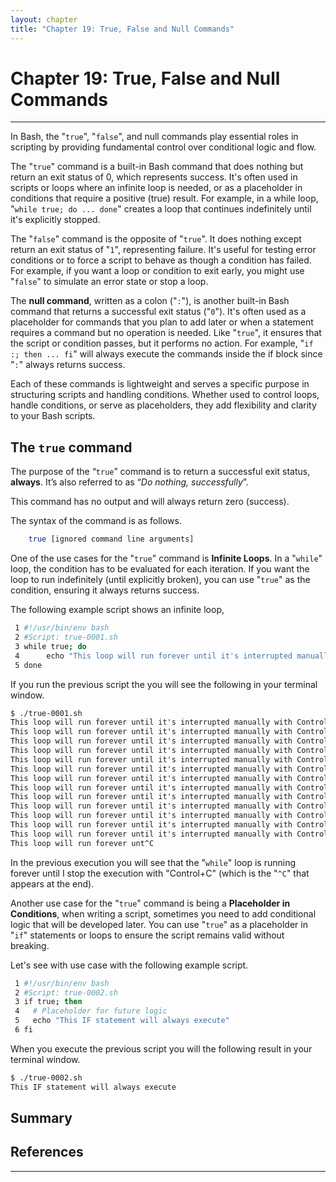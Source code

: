 ```yaml
---
layout: chapter
title: "Chapter 19: True, False and Null Commands"
---
```


# Chapter 19: True, False and Null Commands

<hr style="width:100%;text-align:center;margin-left:0;margin-bottom:10px">

In Bash, the "`true`", "`false`", and null commands play essential roles in scripting by providing fundamental control over conditional logic and flow.

The "`true`" command is a built-in Bash command that does nothing but return an exit status of 0, which represents success. It's often used in scripts or loops where an infinite loop is needed, or as a placeholder in conditions that require a positive (true) result. For example, in a while loop, "`while true; do ... done`" creates a loop that continues indefinitely until it's explicitly stopped.

The "`false`" command is the opposite of "`true`". It does nothing except return an exit status of "`1`", representing failure. It's useful for testing error conditions or to force a script to behave as though a condition has failed. For example, if you want a loop or condition to exit early, you might use "`false`" to simulate an error state or stop a loop.

The **null command**, written as a colon ("`:`"), is another built-in Bash command that returns a successful exit status ("`0`"). It's often used as a placeholder for commands that you plan to add later or when a statement requires a command but no operation is needed. Like "`true`", it ensures that the script or condition passes, but it performs no action. For example, "`if :; then ... fi`" will always execute the commands inside the if block since "`:`" always returns success.

Each of these commands is lightweight and serves a specific purpose in structuring scripts and handling conditions. Whether used to control loops, handle conditions, or serve as placeholders, they add flexibility and clarity to your Bash scripts.

## The `true` command

The purpose of the “`true`” command is to return a successful exit status, **always**. It’s also referred to as “*Do nothing, successfully*”.

This command has no output and will always return zero (success).

The syntax of the command is as follows.

```bash
    true [ignored command line arguments]
```

One of the use cases for the "`true`" command is **Infinite Loops**. In a "`while`" loop, the condition has to be evaluated for each iteration. If you want the loop to run indefinitely (until explicitly broken), you can use "`true`" as the condition, ensuring it always returns success.

The following example script shows an infinite loop,

```bash
 1 #!/usr/bin/env bash
 2 #Script: true-0001.sh
 3 while true; do
 4 		echo "This loop will run forever until it's interrupted manually with Control+C"
 5 done
```

If you run the previous script the you will see the following in your terminal window.

```txt
$ ./true-0001.sh
This loop will run forever until it's interrupted manually with Control+C
This loop will run forever until it's interrupted manually with Control+C
This loop will run forever until it's interrupted manually with Control+C
This loop will run forever until it's interrupted manually with Control+C
This loop will run forever until it's interrupted manually with Control+C
This loop will run forever until it's interrupted manually with Control+C
This loop will run forever until it's interrupted manually with Control+C
This loop will run forever until it's interrupted manually with Control+C
This loop will run forever until it's interrupted manually with Control+C
This loop will run forever until it's interrupted manually with Control+C
This loop will run forever until it's interrupted manually with Control+C
This loop will run forever until it's interrupted manually with Control+C
This loop will run forever until it's interrupted manually with Control+C
This loop will run forever unt^C
```

In the previous execution you will see that the "`while`" loop is running forever until I stop the execution with "Control+C" (which is the "`^C`" that appears at the end).

Another use case for the "`true`" command is being a **Placeholder in Conditions**, when writing a script, sometimes you need to add conditional logic that will be developed later. You can use "`true`" as a placeholder in "`if`" statements or loops to ensure the script remains valid without breaking.

Let's see with use case with the following example script.

```bash
 1 #!/usr/bin/env bash
 2 #Script: true-0002.sh
 3 if true; then
 4   # Placeholder for future logic
 5   echo "This IF statement will always execute"
 6 fi
```

When you execute the previous script you will the following result in your terminal window.

```txt
$ ./true-0002.sh
This IF statement will always execute
```



## Summary


## References

<hr style="width:100%;text-align:center;margin-left:0;margin-bottom:10px">

